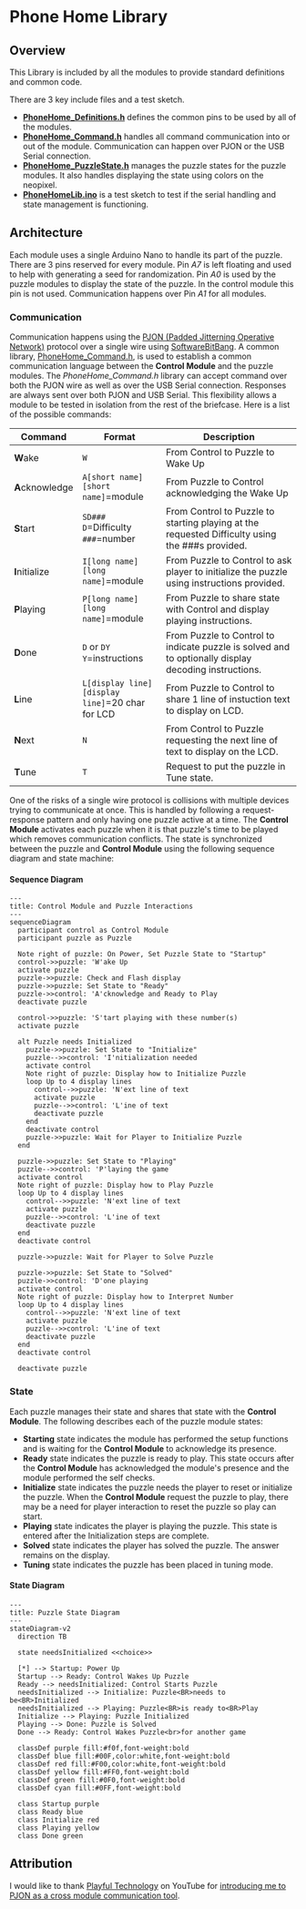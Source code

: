 # Phone Home Library

## Overview

This Library is included by all the modules to provide standard definitions and common code.

There are 3 key include files and a test sketch.

- [**PhoneHome_Definitions.h**](PhoneHome_Definitions.h) defines the common pins to be used by all of the modules.
- [**PhoneHome_Command.h**](PhoneHome_Command.h) handles all command communication into or out of the module. Communication can happen over PJON or the USB Serial connection.
- [**PhoneHome_PuzzleState.h**](PhoneHome_PuzzleState.h) manages the puzzle states for the puzzle modules. It also handles displaying the state using colors on the neopixel.
- [**PhoneHomeLib.ino**](PhoneHomeLib.inos) is a test sketch to test if the serial handling and state management is functioning.


## Architecture

Each module uses a single Arduino Nano to handle its part of the puzzle. There are 3 pins reserved for every module. Pin *A7* is left floating and used to help with generating a seed for randomization. Pin *A0* is used by the puzzle modules to display the state of the puzzle. In the control module this pin is not used. Communication happens over Pin *A1* for all modules.


### Communication

Communication happens using the [PJON \(Padded Jitterning Operative Network\)](https://github.com/gioblu/PJON) protocol over a single wire using [SoftwareBitBang](https://github.com/gioblu/PJON/tree/master/src/strategies/SoftwareBitBang). A common library, [PhoneHome_Command.h](PhoneHome_Command.h), is used to establish a common communication language between the **Control Module** and the puzzle modules.
The *PhoneHome_Command.h* library can accept command over both the PJON wire as well as over the USB Serial connection. Responses are always sent over both PJON and USB Serial. This flexibility allows a module to be tested in isolation from the rest of the briefcase.
Here is a list of the possible commands:

| Command | Format | Description |
| ------- | ------ | ----------- |
| **W**ake | `W` | From Control to Puzzle to Wake Up |
| **A**cknowledge | `A[short name]`<BR>`[short name]`=module | From Puzzle to Control acknowledging the Wake Up |
| **S**tart | `SD###`<BR>`D`=Difficulty<BR>`###`=number | From Control to Puzzle to starting playing at the requested Difficulty using the ###s provided. |
| **I**nitialize | `I[long name]`<BR>`[long name]`=module | From Puzzle to Control to ask player to initialize the puzzle using instructions provided. |
| **P**laying | `P[long name]`<BR>`[long name]`=module | From Puzzle to share state with Control and display playing instructions. |
| **D**one | `D` or `DY`<BR>`Y`=instructions | From Puzzle to Control to indicate puzzle is solved and to optionally display decoding instructions. |
| **L**ine | `L[display line]`<BR>`[display line]`=20 char for LCD | From Puzzle to Control to share 1 line of instuction text to display on LCD. |
| **N**ext | `N` | From Control to Puzzle requesting the next line of text to display on the LCD. |
| **T**une | `T` | Request to put the puzzle in Tune state. |


One of the risks of a single wire protocol is collisions with multiple devices trying to communicate at once. This is handled by following a request-response pattern and only having one puzzle active at a time. The **Control Module** activates each puzzle when it is that puzzle's time to be played which removes communication conflicts. The state is synchronized between the puzzle and **Control Module** using the following sequence diagram and state machine:

#### Sequence Diagram
```mermaid
---
title: Control Module and Puzzle Interactions
---
sequenceDiagram
  participant control as Control Module
  participant puzzle as Puzzle

  Note right of puzzle: On Power, Set Puzzle State to "Startup"
  control->>puzzle: 'W'ake Up
  activate puzzle
  puzzle->>puzzle: Check and Flash display
  puzzle->>puzzle: Set State to "Ready"
  puzzle->>control: 'A'cknowledge and Ready to Play
  deactivate puzzle

  control->>puzzle: 'S'tart playing with these number(s)
  activate puzzle

  alt Puzzle needs Initialized
    puzzle->>puzzle: Set State to "Initialize"
    puzzle-->>control: 'I'nitialization needed
    activate control
    Note right of puzzle: Display how to Initialize Puzzle
    loop Up to 4 display lines
      control-->>puzzle: 'N'ext line of text
      activate puzzle
      puzzle-->>control: 'L'ine of text
      deactivate puzzle
    end
    deactivate control
    puzzle->>puzzle: Wait for Player to Initialize Puzzle
  end

  puzzle->>puzzle: Set State to "Playing"
  puzzle-->>control: 'P'laying the game
  activate control
  Note right of puzzle: Display how to Play Puzzle
  loop Up to 4 display lines
    control-->>puzzle: 'N'ext line of text
    activate puzzle
    puzzle-->>control: 'L'ine of text
    deactivate puzzle
  end
  deactivate control

  puzzle->>puzzle: Wait for Player to Solve Puzzle

  puzzle->>puzzle: Set State to "Solved"
  puzzle->>control: 'D'one playing
  activate control
  Note right of puzzle: Display how to Interpret Number
  loop Up to 4 display lines
    control-->>puzzle: 'N'ext line of text
    activate puzzle
    puzzle-->>control: 'L'ine of text
    deactivate puzzle
  end
  deactivate control

  deactivate puzzle

```


### State

Each puzzle manages their state and shares that state with the **Control Module**. The following describes each of the puzzle module states:

- **Starting** state indicates the module has performed the setup functions and is waiting for the **Control Module** to acknowledge its presence.
- **Ready** state indicates the puzzle is ready to play. This state occurs after the **Control Module** has acknowledged the module's presence and the module performed the self checks.
- **Initialize** state indicates the puzzle needs the player to reset or initialize the puzzle. When the **Control Module** request the puzzle to play, there may be a need for player interaction to reset the puzzle so play can start.
- **Playing** state indicates the player is playing the puzzle. This state is entered after the Initialization steps are complete.
- **Solved** state indicates the player has solved the puzzle. The answer remains on the display.
- **Tuning** state indicates the puzzle has been placed in tuning mode.


#### State Diagram
```mermaid
---
title: Puzzle State Diagram
---
stateDiagram-v2
  direction TB

  state needsInitialized <<choice>>

  [*] --> Startup: Power Up
  Startup --> Ready: Control Wakes Up Puzzle
  Ready --> needsInitialized: Control Starts Puzzle
  needsInitialized --> Initialize: Puzzle<BR>needs to be<BR>Initialized
  needsInitialized --> Playing: Puzzle<BR>is ready to<BR>Play
  Initialize --> Playing: Puzzle Initialized
  Playing --> Done: Puzzle is Solved
  Done --> Ready: Control Wakes Puzzle<br>for another game

  classDef purple fill:#f0f,font-weight:bold
  classDef blue fill:#00F,color:white,font-weight:bold
  classDef red fill:#F00,color:white,font-weight:bold
  classDef yellow fill:#FF0,font-weight:bold
  classDef green fill:#0F0,font-weight:bold
  classDef cyan fill:#0FF,font-weight:bold

  class Startup purple
  class Ready blue
  class Initialize red
  class Playing yellow
  class Done green

```



## Attribution

I would like to thank [Playful Technology](https://www.youtube.com/@PlayfulTechnology) on YouTube for [introducing me to PJON as a cross module communication tool](https://www.youtube.com/watch?v=u8giZveqlxs&list=PLogiUurtMYtSxku2Itst0msCv8MC2w14P&index=1). 
